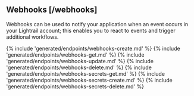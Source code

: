 ## Webhooks [/webhooks]

Webhooks can be used to notify your application when an event occurs in your Lightrail account; this enables you to react to events and trigger additional workflows.  

{% include 'generated/endpoints/webhooks-create.md' %}
{% include 'generated/endpoints/webhooks-get.md' %}
{% include 'generated/endpoints/webhooks-update.md' %}
{% include 'generated/endpoints/webhooks-delete.md' %}
{% include 'generated/endpoints/webhooks-secrets-get.md' %}
{% include 'generated/endpoints/webhooks-secrets-create.md' %}
{% include 'generated/endpoints/webhooks-secrets-delete.md' %}

